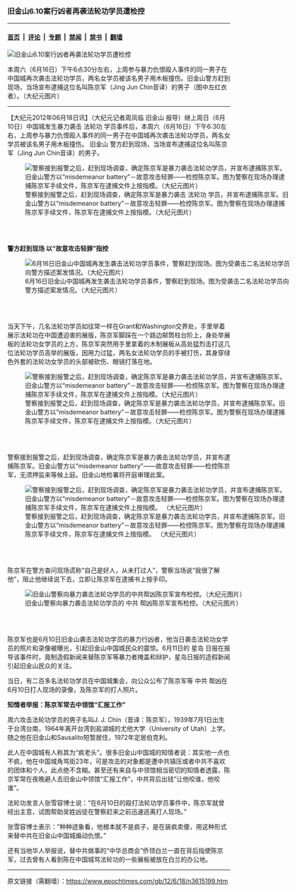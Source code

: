 ### 旧金山6.10案行凶者再袭法轮功学员遭检控

---

#### [首页](../../../..?n3615199) &nbsp;|&nbsp; [评论](../../../../../epoch-comment?n3615199) &nbsp;|&nbsp; [专题](../../../../../epoch-special?n3615199) &nbsp;|&nbsp; [禁闻](../../../../../epoch-news?n3615199) &nbsp;|&nbsp; [禁书](../../../../../books?n3615199) &nbsp;|&nbsp; [翻墙](https://github.com/gfw-breaker/nogfw/blob/master/README.md?n3615199)


<div><img alt="旧金山6.10案行凶者再袭法轮功学员遭检控" class="attachment-djy_600_400 size-djy_600_400 wp-post-image" src="https://i.epochtimes.com/assets/uploads/2012/06/120618020518789-600x400.jpg"/>
<div class="caption">
 <p>
  本周六（6月16日）下午6点30分左右，上周参与暴力仇恨殴人事件的同一男子在中国城再次袭击法轮功学员，两名女学员被该名男子用木板撞伤。旧金山警方赶到现场，当场宣布逮捕这位名叫陈京军（Jing Jun Chin音译）的男子（图中左红衣者）。（大纪元图片）
 </p>
</div></div><hr/><div class="post_content" id="artbody" itemprop="articleBody">
 <!-- article content begin -->
 <p>
  【大纪元2012年06月18日讯】（大纪元记者周凤临
  <ok href="https://www.epochtimes.com/gb/tag/%E6%97%A7%E9%87%91%E5%B1%B1.html">
   旧金山
  </ok>
  报导）继上周日（6月10日）中国城发生暴力袭击
  <ok href="https://www.epochtimes.com/gb/tag/%E6%B3%95%E8%BD%AE%E5%8A%9F.html">
   法轮功
  </ok>
  学员事件后，本周六（6月16日）下午6:30左右，上周参与暴力仇恨殴人事件的同一男子在中国城再次袭击法轮功学员，两名女学员被该名男子用木板撞伤。
  <ok href="https://www.epochtimes.com/gb/tag/%E6%97%A7%E9%87%91%E5%B1%B1.html">
   旧金山
  </ok>
  警方赶到现场，当场宣布逮捕这位名叫陈京军（Jing Jun Chin音译）的男子。
 </p>
 <figure aria-describedby="caption-attachment-6601321" class="wp-caption aligncenter" id="attachment_6601321" style="width: 600px">
  <ok href=" https://i.epochtimes.com/assets/uploads/2012/06/120618020730789-600x398.jpg" rel="noreferrer noopener" target="_blank">
   <img alt="警察接到报警之后，赶到现场调查，确定陈京军是暴力袭击法轮功学员，并宣布逮捕陈京军。旧金山警方以“misdemeanor battery”－故意攻击轻罪——检控陈京军。图为警察在现场办理逮捕陈京军手续文件，陈京军在逮捕文件上按指模。（大纪元图片）" class="size-large wp-image-6601321" src="https://i.epochtimes.com/assets/uploads/2012/06/120618020730789-600x398.jpg" title="警察接到报警之后，赶到现场调查，确定陈京军是暴力袭击法轮功学员，并宣布逮捕陈京军。旧金山警方以“misdemeanor battery”－故意攻击轻罪——检控陈京军。图为警察在现场办理逮捕陈京军手续文件，陈京军在逮捕文件上按指模。（大纪元图片）"/>
  </ok>
  <br/><figcaption class="wp-caption-text" id="caption-attachment-6601321">
   警察接到报警之后，赶到现场调查，确定陈京军是暴力袭击
   <ok href="https://www.epochtimes.com/gb/tag/%E6%B3%95%E8%BD%AE%E5%8A%9F.html">
    法轮功
   </ok>
   学员，并宣布逮捕陈京军。旧金山警方以“misdemeanor battery”－故意攻击轻罪——检控陈京军。图为警察在现场办理逮捕陈京军手续文件，陈京军在逮捕文件上按指模。（大纪元图片）
  </figcaption><br/>
 </figure><br/>
 <p>
  <b>
   警方赶到现场 以“故意攻击轻罪”指控
  </b>
 </p>
 <figure aria-describedby="caption-attachment-6601332" class="wp-caption aligncenter" id="attachment_6601332" style="width: 600px">
  <ok href=" https://i.epochtimes.com/assets/uploads/2012/06/120618020647789-600x440.jpg" rel="noreferrer noopener" target="_blank">
   <img alt="6月16日旧金山中国城再发生袭击法轮功学员事件，警察赶到现场。图为受袭击二名法轮功学员向警方描述案发情况。（大纪元图片）" class="size-large wp-image-6601332" src="https://i.epochtimes.com/assets/uploads/2012/06/120618020647789-600x440.jpg" title="6月16日旧金山中国城再发生袭击法轮功学员事件，警察赶到现场。图为受袭击二名法轮功学员向警方描述案发情况。（大纪元图片）"/>
  </ok>
  <br/><figcaption class="wp-caption-text" id="caption-attachment-6601332">
   6月16日旧金山中国城再发生袭击法轮功学员事件，警察赶到现场。图为受袭击二名法轮功学员向警方描述案发情况。（大纪元图片）
  </figcaption><br/>
 </figure><br/>
 <p>
  当天下午，几名法轮功学员如往常一样在Grant和Washington交界处，手里举着展示法轮功在中国遭迫害的展版，陈京军脚踩在一个路边邮筒柱台阶上，身处举展板的法轮功女学员的上方，陈京军突然用手里拿着的木制展板从高处猛烈击打这几位法轮功学员高举的展版，因用力过猛，两名女法轮功学员的手被打伤，其身穿绿色外套的法轮功女学员的头部被砍伤、眼镜打落在地。
 </p>
 <figure aria-describedby="caption-attachment-6601344" class="wp-caption aligncenter" id="attachment_6601344" style="width: 600px">
  <ok href=" https://i.epochtimes.com/assets/uploads/2012/06/120618020847789-600x398.jpg" rel="noreferrer noopener" target="_blank">
   <img alt="警察接到报警之后，赶到现场调查，确定陈京军是暴力袭击法轮功学员，并宣布逮捕陈京军。旧金山警方以“misdemeanor battery”－故意攻击轻罪——检控陈京军。图为警察在现场办理逮捕陈京军手续文件，陈京军在逮捕文件上按指模。（大纪元图片）" class="size-large wp-image-6601344" src="https://i.epochtimes.com/assets/uploads/2012/06/120618020847789-600x398.jpg" title="警察接到报警之后，赶到现场调查，确定陈京军是暴力袭击法轮功学员，并宣布逮捕陈京军。旧金山警方以“misdemeanor battery”－故意攻击轻罪——检控陈京军。图为警察在现场办理逮捕陈京军手续文件，陈京军在逮捕文件上按指模。（大纪元图片）"/>
  </ok>
  <br/><figcaption class="wp-caption-text" id="caption-attachment-6601344">
   警察接到报警之后，赶到现场调查，确定陈京军是暴力袭击法轮功学员，并宣布逮捕陈京军。旧金山警方以“misdemeanor battery”－故意攻击轻罪——检控陈京军。图为警察在现场办理逮捕陈京军手续文件，陈京军在逮捕文件上按指模。（大纪元图片）
  </figcaption><br/>
 </figure><br/>
 <p>
  警察接到报警之后，赶到现场调查，确定陈京军是暴力袭击法轮功学员，并宣布逮捕陈京军。旧金山警方以“misdemeanor battery”——故意攻击轻罪——检控陈京军，无须押监来等候上庭。旧金山地检署将开庭审理此案。
 </p>
 <figure aria-describedby="caption-attachment-6601357" class="wp-caption aligncenter" id="attachment_6601357" style="width: 600px">
  <ok href=" https://i.epochtimes.com/assets/uploads/2012/06/120618021015789-600x398.jpg" rel="noreferrer noopener" target="_blank">
   <img alt="警察接到报警之后，赶到现场调查，确定陈京军是暴力袭击法轮功学员，并宣布逮捕陈京军。旧金山警方以“misdemeanor battery”－故意攻击轻罪——检控陈京军。图为警察在现场办理逮捕陈京军手续文件，陈京军在逮捕文件上按指模。 （大纪元图片）" class="size-large wp-image-6601357" src="https://i.epochtimes.com/assets/uploads/2012/06/120618021015789-600x398.jpg" title="警察接到报警之后，赶到现场调查，确定陈京军是暴力袭击法轮功学员，并宣布逮捕陈京军。旧金山警方以“misdemeanor battery”－故意攻击轻罪——检控陈京军。图为警察在现场办理逮捕陈京军手续文件，陈京军在逮捕文件上按指模。 （大纪元图片）"/>
  </ok>
  <br/><figcaption class="wp-caption-text" id="caption-attachment-6601357">
   警察接到报警之后，赶到现场调查，确定陈京军是暴力袭击法轮功学员，并宣布逮捕陈京军。旧金山警方以“misdemeanor battery”－故意攻击轻罪——检控陈京军。图为警察在现场办理逮捕陈京军手续文件，陈京军在逮捕文件上按指模。 （大纪元图片）
  </figcaption><br/>
 </figure><br/>
 <p>
  陈京军在警方查问现场谎称“自己是好人，从未打过人”，警察当场说“我很了解他”，阻止他继续说下去，立即让陈京军在逮捕书上按手印。
 </p>
 <figure aria-describedby="caption-attachment-6601371" class="wp-caption aligncenter" id="attachment_6601371" style="width: 600px">
  <ok href=" https://i.epochtimes.com/assets/uploads/2012/06/120618020933789-600x440.jpg" rel="noreferrer noopener" target="_blank">
   <img alt="旧金山警察向暴力袭击法轮功学员的中共帮凶陈京军宣布检控。（大纪元图片）" class="size-large wp-image-6601371" src="https://i.epochtimes.com/assets/uploads/2012/06/120618020933789-600x440.jpg" title="旧金山警察向暴力袭击法轮功学员的中共帮凶陈京军宣布检控。（大纪元图片）"/>
  </ok>
  <br/><figcaption class="wp-caption-text" id="caption-attachment-6601371">
   旧金山警察向暴力袭击法轮功学员的
   <ok href="https://www.epochtimes.com/gb/tag/%E4%B8%AD%E5%85%B1.html">
    中共
   </ok>
   帮凶陈京军宣布检控。（大纪元图片）
  </figcaption><br/>
 </figure><br/>
 <p>
  陈京军也是6月10日旧金山袭击法轮功学员的暴力行凶者，他当日袭击法轮功女学员的照片和录像被曝光，引起旧金山中国城民众的震惊。6月11日的
  <ok href="https://www.epochtimes.com/gb/tag/%E6%98%9F%E5%B2%9B.html">
   星岛
  </ok>
  日报在报导该事件时，竟制造假新闻来替陈京军等暴力者掩盖和辩护，星岛日报的造假新闻引起旧金山民众的关注。
 </p>
 <p>
  当日，有二百多名法轮功学员在中国城集会，向公众公布了陈京军等
  <ok href="https://www.epochtimes.com/gb/tag/%E4%B8%AD%E5%85%B1.html">
   中共
  </ok>
  帮凶在6月10日打人现场的录像，及陈京军的打人照片。
 </p>
 <p>
  <b>
   知情者举报：陈京军常去中领馆“汇报工作”
  </b>
 </p>
 <p>
  周六攻击法轮功学员的男子名叫J. J. Chin（音译：陈京军），1939年7月1日出生于台湾台南，1964年离开台湾到盐湖城的尤他大学（University of Utah）上学。随之他在旧金山和Sausalito短暂居住，1972年定居伯克利。
 </p>
 <p>
  此人在中国城有人称其为“疯老头”。很多旧金山中国城的知情者说：其实他一点也不疯，他在中国城角骂街23年，可是攻击的对象都是遭中共镇压或者中共不喜欢的团体和个人，此点绝不含糊。甚至还有来自与中领馆相当密切的知情者透露，陈京军常在夜晚避人去旧金山中领馆“汇报工作”，中共背后出钱“让他咬谁，他咬谁”。
 </p>
 <p>
  法轮功发言人张雪容博士说：“在6月10日的殴打法轮功学员事件中，陈京军就曾经出主意，试图帮助吴姓凶徒在警察赶来之前迅速逃离打人现场。”
 </p>
 <p>
  张雪容博士表示：“种种迹象看，他根本就不是疯子，是在装疯卖傻，用这种形式来替中共在旧金山中国城煽动仇恨。”
 </p>
 <p>
  还有当地华人举报说，替中共做事的“中华总商会”侨领白兰一直在背后指使陈京军，过去曾有人看到陈在中国城骂法轮功的一些展板被放在白兰的办公地。
 </p>
 <!-- article content end -->
 <div id="below_article_ad">
 </div>
</div>


---

原文链接（需翻墙）：https://www.epochtimes.com/gb/12/6/18/n3615199.htm